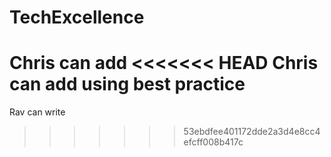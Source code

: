 # TechExcellence

Chris can add
<<<<<<< HEAD
Chris can add using best practice 
=======
Rav can write
>>>>>>> 53ebdfee401172dde2a3d4e8cc4efcff008b417c
